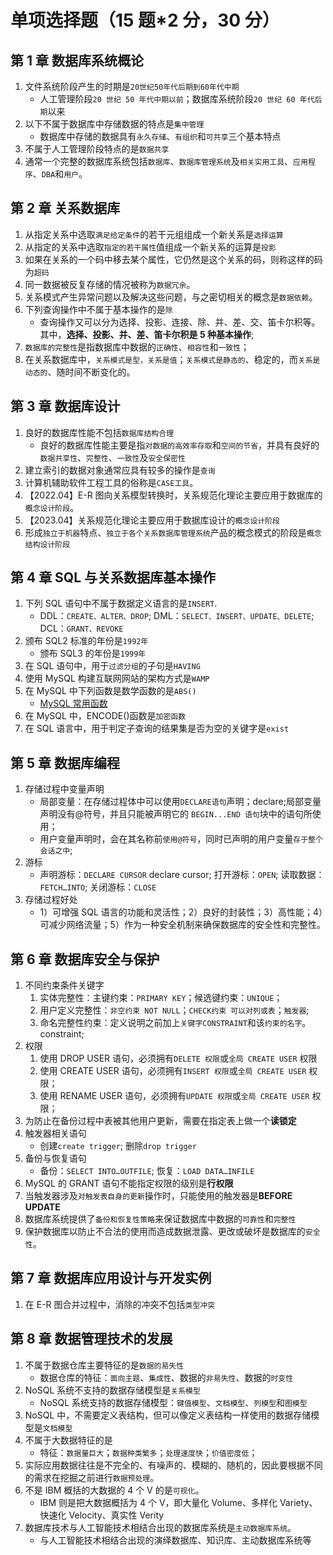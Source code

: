 # 单项选择题（15 题\*2 分，30 分）

## 第 1 章 数据库系统概论

1. 文件系统阶段产生的时期是`20世纪50年代后期到60年代中期`
   - 人工管理阶段`20 世纪 50 年代中期以前`；数据库系统阶段`20 世纪 60 年代后期`以来
2. 以下不属于数据库中存储数据的特点是`集中管理`
   - 数据库中存储的数据具有`永久存储`、`有组织`和`可共享`三个基本特点
3. 不属于人工管理阶段特点的是`数据共享`
4. 通常一个完整的数据库系统包括`数据库`、`数据库管理系统`及`相关实用工具`、`应用程序`、`DBA`和`用户`。

## 第 2 章 关系数据库

1. 从指定关系中选取`满足给定条件`的若干元组组成一个新关系是`选择运算`
2. 从指定的关系中选取`指定的若干属性`值组成一个新关系的运算是`投影`
3. 如果在关系的一个码中移去某个属性，它仍然是这个关系的码，则称这样的码为`超码`
4. 同一数据被反复存储的情况被称为`数据冗余`。
5. 关系模式产生异常问题以及解决这些问题，与之密切相关的概念是`数据依赖`。
6. 下列查询操作中不属于基本操作的是`除`
   - 查询操作又可以分为选择、投影、连接、除、并、差、交、笛卡尔积等。其中，**选择、投影、并、差、笛卡尔积是 5 种基本操作**;
7. `数据库的完整性`是指数据库中数据的`正确性`、`相容性`和`一致性`；
8. 在关系数据库中，`关系模式是型，关系是值`；`关系模式是静态的`、稳定的，而`关系是动态的`、随时间不断变化的。

## 第 3 章 数据库设计

1. 良好的数据库性能不包括`数据库结构合理`
   - 良好的数据库性能主要是指`对数据的高效率存取`和`空间的节省`，并具有良好的`数据共享性`、`完整性`、`一致性`及`安全保密性`
2. 建立索引的数据对象通常应具有较多的操作是`查询`
3. 计算机辅助软件工程工具的俗称是`CASE工具`。
4. 【2022.04】E-R 图向关系模型转换时，关系规范化理论主要应用于数据库的`概念设计阶段`。
5. 【2023.04】关系规范化理论主要应用于数据库设计的`概念设计阶段`
6. 形成`独立于机器`特点、`独立于各个关系数据库管理系统`产品的概念模式的阶段是`概念结构设计阶段`

## 第 4 章 SQL 与关系数据库基本操作

1. 下列 SQL 语句中不属于数据定义语言的是`INSERT`.
   - DDL：`CREATE、ALTER、DROP`; DML：`SELECT、INSERT、UPDATE、DELETE`; DCL：`GRANT、REVOKE`
2. 颁布 SQL2 标准的年份是`1992年`
   - 颁布 SQL3 的年份是`1999年`
3. 在 SQL 语句中，用于`过滤分组`的子句是`HAVING`
4. 使用 MySQL 构建互联网网站的架构方式是`WAMP`
5. 在 MySQL 中下列函数是数学函数的是`ABS()`
   - [MySQL 常用函数](http://c.biancheng.net/mysql/function/)
6. 在 MySQL 中，ENCODE()函数是`加密函数`
7. 在 SQL 语言中，用于判定子查询的结果集是否为空的关键字是`exist`

## 第 5 章 数据库编程

1. 存储过程中变量声明
   - 局部变量：在存储过程体中可以使用`DECLARE语句`声明；declare;局部变量声明没有@符号，并且只能被声明它的 `BEGIN...END 语句`块中的语句所使用；
   - 用户变量声明时，会在其名称前`使用@符号`，同时已声明的用户变量`存于整个会话之中`;
2. 游标
   - 声明游标：`DECLARE CURSOR` declare cursor; 打开游标：`OPEN`; 读取数据：`FETCH…INTO`; 关闭游标：`CLOSE`
3. 存储过程好处
   - 1）可增强 SQL 语言的功能和灵活性；2）良好的封装性；3）高性能；4）可减少网络流量；5）作为一种安全机制来确保数据库的安全性和完整性。

## 第 6 章 数据库安全与保护

1. 不同约束条件关键字
   1. 实体完整性：主键约束：`PRIMARY KEY`；候选键约束：`UNIQUE`；
   2. 用户定义完整性：`非空约束 NOT NULL`；`CHECK约束 可以对列或表`；`触发器`;
   3. 命名完整性约束：定义说明之前加上`关键字CONSTRAINT`和该`约束的名字`。constraint;
2. 权限
   1. 使用 DROP USER 语句，必须拥有`DELETE 权限`或`全局 CREATE USER` 权限
   2. 使用 CREATE USER 语句，必须拥有`INSERT 权限`或`全局 CREATE USER` 权限；
   3. 使用 RENAME USER 语句，必须拥有`UPDATE 权限`或`全局 CREATE USER` 权限；
3. 为防止在备份过程中表被其他用户更新，需要在指定表上做一个**读锁定**
4. 触发器相关语句
   - 创建`create trigger`; 删除`drop trigger`
5. 备份与恢复语句
   - 备份：`SELECT INTO…OUTFILE`; 恢复：`LOAD DATA…INFILE`
6. MySQL 的 GRANT 语句不能指定权限的级别是**行权限**
7. 当触发器涉及`对触发表自身的更新`操作时，只能使用的触发器是**BEFORE UPDATE**
8. 数据库系统提供了`备份和恢复性策略`来保证数据库中数据的`可靠性`和`完整性`
9. 保护数据库以防止不合法的使用而造成数据泄露、更改或破坏是数据库的`安全性`。

## 第 7 章 数据库应用设计与开发实例

1. 在 E-R 图合并过程中，消除的冲突不包括`类型冲突`

## 第 8 章 数据管理技术的发展

1. 不属于数据仓库主要特征的是`数据的易失性`
   - 数据仓库的特征：`面向主题`、`集成性`、数据的`非易失性`、数据的`时变性`
2. NoSQL 系统不支持的数据存储模型是`关系模型`
   - NoSQL 系统支持的数据存储模型：`键值模型`、`文档模型`、`列模型`和`图模型`
3. NoSQL 中，不需要定义表结构，但可以像定义表结构一样使用的数据存储模型是`文档模型`
4. 不属于大数据特征的是
   - 特征：`数据量巨大`；`数据种类繁多`；`处理速度快`；`价值密度低`；
5. 实际应用数据往往是不完全的、有噪声的、模糊的、随机的，因此要根据不同的需求在挖掘之前进行`数据预处理`。
6. 不是 IBM 概括的大数据的 4 个 V 的是`可视化`。
   - IBM 则是把大数据概括为 4 个 V，即大量化 Volume、多样化 Variety、快速化 Velocity、真实性 Verity
7. 数据库技术与人工智能技术相结合出现的数据库系统是`主动数据库系统`。
   - 与人工智能技术相结合出现的演绎数据库、知识库、主动数据库系统等
